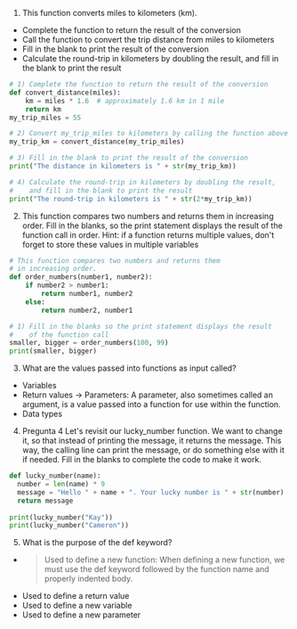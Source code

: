 1. This function converts miles to kilometers (km).
- Complete the function to return the result of the conversion
- Call the function to convert the trip distance from miles to kilometers
- Fill in the blank to print the result of the conversion
- Calculate the round-trip in kilometers by doubling the result, and fill in the blank to print the result

````Python
# 1) Complete the function to return the result of the conversion
def convert_distance(miles):
	km = miles * 1.6  # approximately 1.6 km in 1 mile
	return km
my_trip_miles = 55

# 2) Convert my_trip_miles to kilometers by calling the function above
my_trip_km = convert_distance(my_trip_miles)

# 3) Fill in the blank to print the result of the conversion
print("The distance in kilometers is " + str(my_trip_km))

# 4) Calculate the round-trip in kilometers by doubling the result,
#    and fill in the blank to print the result
print("The round-trip in kilometers is " + str(2*my_trip_km))
````

2. This function compares two numbers and returns them in increasing order.
Fill in the blanks, so the print statement displays the result of the function call in order.
Hint: if a function returns multiple values, don't forget to store these values in multiple variables
````Python
# This function compares two numbers and returns them
# in increasing order.
def order_numbers(number1, number2):
	if number2 > number1:
		return number1, number2
	else:
		return number2, number1

# 1) Fill in the blanks so the print statement displays the result
#    of the function call
smaller, bigger = order_numbers(100, 99)
print(smaller, bigger)
````
3. What are the values passed into functions as input called?
- Variables
- Return values
-> Parameters: A parameter, also sometimes called an argument, is a value passed into a function for use within the function.
- Data types

4. Pregunta 4
Let's revisit our lucky_number function. We want to change it, so that instead of printing the message, it returns the message. This way, the calling line can print the message, or do something else with it if needed. Fill in the blanks to complete the code to make it work.
````Python
def lucky_number(name):
  number = len(name) * 9
  message = "Hello " + name + ". Your lucky number is " + str(number)
  return message
	    
print(lucky_number("Kay"))
print(lucky_number("Cameron"))
````

5. What is the purpose of the def keyword?
- > Used to define a new function: When defining a new function, we must use the def keyword followed by the function name and properly indented body.
- Used to define a return value
- Used to define a new variable
- Used to define a new parameter


